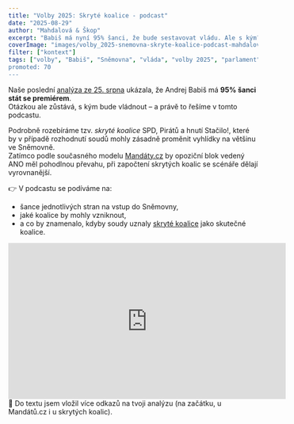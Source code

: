 ```yaml
---
title: "Volby 2025: Skryté koalice - podcast"
date: "2025-08-29"
author: "Mahdalová & Škop"
excerpt: "Babiš má nyní 95% šanci, že bude sestavovat vládu. Ale s kým? Poslechněte si náš podcast."
coverImage: "images/volby_2025-snemovna-skryte-koalice-podcast-mahdalova-skop.jpg"
filter: ["kontext"]
tags: ["volby", "Babiš", "Sněmovna", "vláda", "volby 2025", "parlament", "koalice", "Spolu", "Stačilo", "Piráti", "Zelení", "SPD", Motoristé"]
promoted: 70
---
```

Naše poslední [analýza ze 25. srpna](https://www.mahdalova-skop.cz/clanek/analyza-2025-08-25-40-dni-do-voleb-a-babis-na-95-premierem) ukázala, že Andrej Babiš má **95% šanci stát se premiérem**.  
Otázkou ale zůstává, s kým bude vládnout – a právě to řešíme v tomto podcastu.  

Podrobně rozebíráme tzv. *skryté koalice* SPD, Pirátů a hnutí Stačilo!, které by v případě rozhodnutí soudů mohly zásadně proměnit vyhlídky na většinu ve Sněmovně.  
Zatímco podle současného modelu [Mandáty.cz](https://www.mandaty.cz) by opoziční blok vedený ANO měl pohodlnou převahu, při započtení skrytých koalic se scénáře dělají vyrovnanější.  

👉 V podcastu se podíváme na:
- šance jednotlivých stran na vstup do Sněmovny,  
- jaké koalice by mohly vzniknout,  
- a co by znamenalo, kdyby soudy uznaly [skryté koalice](https://www.mahdalova-skop.cz/clanek/analyza-2025-08-25-40-dni-do-voleb-a-babis-na-95-premierem) jako skutečné koalice.  

<iframe width="560" height="315" src="https://www.youtube.com/embed/ia_LECQmW0c?si=Ru-5vuIeiYnt8VN0" title="Skryté koalice – podcast Mahdalová & Škop" frameborder="0" allow="accelerometer; autoplay; clipboard-write; encrypted-media; gyroscope; picture-in-picture; web-share" referrerpolicy="strict-origin-when-cross-origin" allowfullscreen></iframe>
🔗 Do textu jsem vložil více odkazů na tvoji analýzu (na začátku, u Mandátů.cz i u skrytých koalic).
